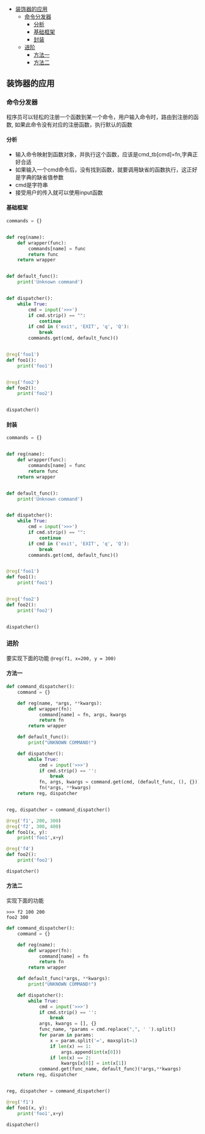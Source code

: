 
  * [装饰器的应用](#装饰器的应用)
     * [命令分发器](#命令分发器)
        * [分析](#分析)
        * [基础框架](#基础框架)
        * [封装](#封装)
     * [进阶](#进阶)
        * [方法一](#方法一)
        * [方法二](#方法二)

## 装饰器的应用

### 命令分发器

程序员可以轻松的注册一个函数到某一个命令，用户输入命令时，路由到注册的函数,
如果此命令没有对应的注册函数，执行默认的函数

#### 分析

- 输入命令映射到函数对象，并执行这个函数，应该是cmd_tb[cmd]=fn,字典正好合适
- 如果输入一个cmd命令后，没有找到函数，就要调用缺省的函数执行，这正好是字典的缺省值参数
- cmd是字符串
- 接受用户的传入就可以使用input函数

#### 基础框架

```python
commands = {}


def reg(name):
    def wrapper(func):
        commands[name] = func
        return func
    return wrapper


def default_func():
    print('Unknown command')


def dispatcher():
    while True:
        cmd = input('>>>')
        if cmd.strip() == "":
            continue
        if cmd in ('exit', 'EXIT', 'q', 'Q'):
            break
        commands.get(cmd, default_func)()


@reg('foo1')
def foo1():
    print('foo1')


@reg('foo2')
def foo2():
    print('foo2')


dispatcher()
```

#### 封装

```python
commands = {}


def reg(name):
    def wrapper(func):
        commands[name] = func
        return func
    return wrapper


def default_func():
    print('Unknown command')


def dispatcher():
    while True:
        cmd = input('>>>')
        if cmd.strip() == "":
            continue
        if cmd in ('exit', 'EXIT', 'q', 'Q'):
            break
        commands.get(cmd, default_func)()


@reg('foo1')
def foo1():
    print('foo1')


@reg('foo2')
def foo2():
    print('foo2')


dispatcher()
```

### 进阶

要实现下面的功能
`@reg(f1, x=200, y = 300)`

#### 方法一

```python
def command_dispatcher():
    command = {}

    def reg(name, *args, **kwargs):
        def wrapper(fn):
            command[name] = fn, args, kwargs
            return fn
        return wrapper

    def default_func():
        print("UNKNOWN COMMAND!")

    def dispatcher():
        while True:
            cmd = input('>>>')
            if cmd.strip() == '':
                break
            fn, args, kwargs = command.get(cmd, (default_func, (), {}))
            fn(*args, **kwargs)
    return reg, dispatcher


reg, dispatcher = command_dispatcher()

@reg('f1', 200, 300)
@reg('f2', 300, 400)
def foo1(x, y):
    print('foo1',x+y)

@reg('f4')
def foo2():
    print('foo2')

dispatcher()
```

#### 方法二


实现下面的功能
```
>>> f2 100 200
foo2 300
```

```python
def command_dispatcher():
    command = {}

    def reg(name):
        def wrapper(fn):
            command[name] = fn
            return fn
        return wrapper

    def default_func(*args, **kwargs):
        print("UNKNOWN COMMAND!")

    def dispatcher():
        while True:
            cmd = input('>>>')
            if cmd.strip() == '':
                break
            args, kwargs = [], {}
            func_name, *params = cmd.replace(",", ' ').split()
            for param in params:
                x = param.split('=', maxsplit=1)
                if len(x) == 1:
                    args.append(int(x[0]))
                if len(x) == 2:
                    kwargs[x[0]] = int(x[1])
            command.get(func_name, default_func)(*args,**kwargs)
    return reg, dispatcher


reg, dispatcher = command_dispatcher()

@reg('f1')
def foo1(x, y):
    print('foo1',x+y)

dispatcher()
```









